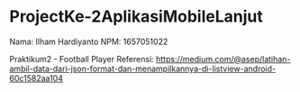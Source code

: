 # ProjectKe-2AplikasiMobileLanjut

Nama: Ilham Hardiyanto 
NPM: 1657051022

Praktikum2 - Football Player
Referensi: https://medium.com/@asep/latihan-ambil-data-dari-json-format-dan-menampilkannya-di-listview-android-60c1582aa104